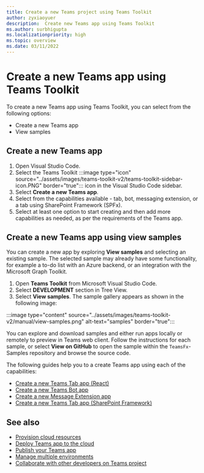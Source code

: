 ```yaml
---
title: Create a new Teams project using Teams Toolkit
author: zyxiaoyuer
description:  Create new Teams app using Teams Toolkit
ms.author: surbhigupta
ms.localizationpriority: high
ms.topic: overview
ms.date: 03/11/2022
---
```


# Create a new Teams app using Teams Toolkit

To create a new Teams app using Teams Toolkit, you can select from the following options:
* Create a new Teams app
* View samples

## Create a new Teams app 

1. Open Visual Studio Code.
1. Select the Teams Toolkit :::image type="icon" source="../assets/images/teams-toolkit-v2/teams-toolkit-sidebar-icon.PNG" border="true"::: icon in the Visual Studio Code sidebar.
1. Select **Create a new Teams app**.
1. Select from the capabilities available - tab, bot, messaging extension, or a tab using SharePoint Framework (SPFx). 
1. Select at least one option to start creating and then add more capabilities as needed, as per the requirements of the Teams app.

## Create a new Teams app using view samples

You can create a new app by exploring **View samples** and selecting an existing sample. The selected sample may already have some functionality, for example a to-do list with an Azure backend, or an integration with the Microsoft Graph Toolkit.

 1. Open **Teams Toolkit** from Microsoft Visual Studio Code.
 1. Select **DEVELOPMENT** section in Tree View.
 1. Select **View samples**. The sample gallery appears as shown in the following image:
 
:::image type="content" source="../assets/images/teams-toolkit-v2/manual/view-samples.png" alt-text="samples" border="true":::

You can explore and download samples and either run apps locally or remotely to preview in Teams web client. Follow the instructions for each sample, or select **View on GitHub** to open the sample within the `TeamsFx`- Samples repository and browse the source code.

The following guides help you to a create Teams app using each of the capabilities:

- [Create a new Teams Tab app (React)](/microsoftteams/platform/sbs-gs-javascript?tabs=vscode%2Cvsc%2Cviscode%2Cvcode&tutorial-step=2)
- [Create a new Teams Bot app](/microsoftteams/platform/sbs-gs-spfx?tabs=vscode%2Cviscode&branch)
- [Create a new Message Extension app](/microsoftteams/platform/sbs-gs-javascript?tabs=vscode%2Cvsc%2Cviscode%2Cvcode&tutorial-step=6&branch)
- [Create a new Teams Tab app (SharePoint Framework)](/microsoftteams/platform/sbs-gs-spfx?tabs=vscode%2Cviscode&branch) 

## See also

* [Provision cloud resources](provision.md)
* [Deploy Teams app to the cloud](deploy.md)
* [Publish your Teams app](TeamsFx-collaboration.md)
* [Manage multiple environments](TeamsFx-multi-env.md)
* [Collaborate with other developers on Teams project](TeamsFx-collaboration.md)